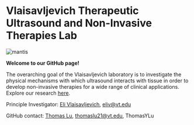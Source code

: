 # Vlaisavljevich Therapeutic Ultrasound and Non-Invasive Therapies Lab

![mantis](https://github.com/Vlaisavljevich-Research-Lab/.github/assets/68303615/d43fb7fb-1ea4-4350-bca6-811d2df076c6)

**Welcome to our GitHub page!**

The overarching goal of the Vlaisavljevich laboratory is to investigate the physical mechanisms with which ultrasound interacts with tissue in order to develop non-invasive therapies for a wide range of clinical applications. Explore our research [here](https://ultrasound-lab.beam.vt.edu/).

Principle Investigator: [Eli Vlaisavljevich](https://ultrasound-lab.beam.vt.edu/Doctor.html), eliv@vt.edu

GitHub contact: [Thomas Lu](https://ultrasound-lab.beam.vt.edu/People/ThomasLu.html), thomaslu21@vt.edu, ThomasYLu
